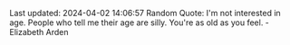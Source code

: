 Last updated: 2024-04-02 14:06:57
Random Quote: I'm not interested in age. People who tell me their age are silly. You're as old as you feel. - Elizabeth Arden
